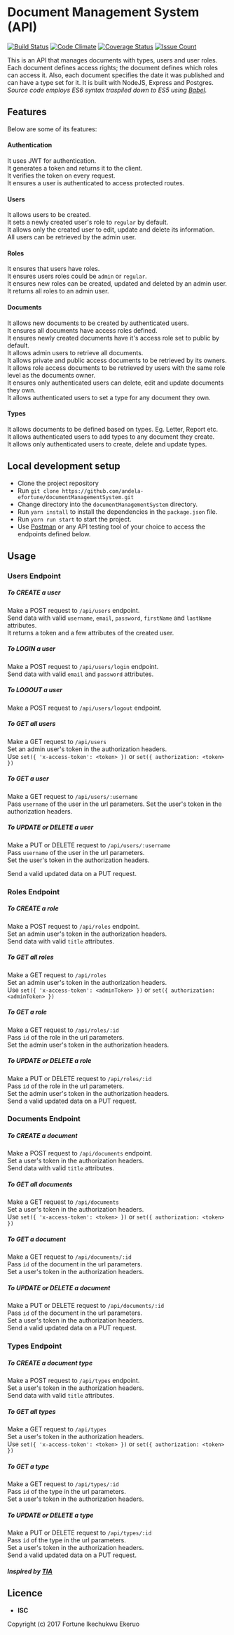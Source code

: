 # Document Management System (API)
[![Build Status](https://travis-ci.org/fortunee/documentManagementSystem.svg?branch=master)](https://travis-ci.org/fortunee/documentManagementSystem)
[![Code Climate](https://codeclimate.com/github/andela-efortune/documentManagementSystem/badges/gpa.svg)](https://codeclimate.com/github/andela-efortune/documentManagementSystem)
[![Coverage Status](https://coveralls.io/repos/github/andela-efortune/documentManagementSystem/badge.svg?branch=Feature%2FRoutes-Setup)](https://coveralls.io/github/andela-efortune/documentManagementSystem?branch=Feature%2FRoutes-Setup)
[![Issue Count](https://codeclimate.com/github/andela-efortune/documentManagementSystem/badges/issue_count.svg)](https://codeclimate.com/github/andela-efortune/documentManagementSystem)

This is an API that manages documents with types, users and user roles. Each document defines access rights; the document defines which roles can access it. Also, each document specifies the date it was published and can have a type set for it. It is built with NodeJS, Express and Postgres.  
_Source code employs ES6 syntax traspiled down to ES5 using [Babel](babel.io)._

## Features
Below are some of its features:

#### Authentication
It uses JWT for authentication.  
It generates a token and returns it to the client.  
It verifies the token on every request.  
It ensures a user is authenticated to access protected routes.

#### Users
It allows users to be created.  
It sets a newly created user's role to `regular` by default.   
It allows only the created user to edit, update and delete its information.   
All users can be retrieved by the admin user.

#### Roles
It ensures that users have roles.   
It ensures users roles could be `admin` or `regular`.   
It ensures new roles can be created, updated and deleted by an admin user.   
It returns all roles to an admin user.

#### Documents
It allows new documents to be created by authenticated users.  
It ensures all documents have access roles defined.   
It ensures newly created documents have it's access role set to public by default.  
It allows admin users to retrieve all documents.  
It allows private and public access documents to be retrieved by its owners.  
It allows role access documents to be retrieved by users with the same role level as the documents owner.   
It ensures only authenticated users can delete, edit and update documents they own.   
It allows authenticated users to set a type for any document they own.   

#### Types
It allows documents to be defined based on types. Eg. Letter, Report etc.   
It allows authenticated users to add types to any document they create.   
It allows only authenticated users to create, delete and update types.   


## Local development setup
* Clone the project repository
* Run `git clone https://github.com/andela-efortune/documentManagementSystem.git`
* Change directory into the `documentManagementSystem` directory.
* Run `yarn install` to install the dependencies in the `package.json` file.
* Run `yarn run start` to start the project.
* Use [Postman](https://chrome.google.com/webstore/detail/postman-rest-client-packa/fhbjgbiflinjbdggehcddcbncdddomop?hl=en) or any API testing tool of your choice to access the endpoints defined below.

## Usage

### Users Endpoint

##### _To CREATE a user_
Make a POST request to `/api/users` endpoint.  
Send data with valid `username`, `email`, `password`,  `firstName` and  `lastName` attributes.   
It returns a token and a few attributes of the created user.  

##### _To LOGIN a user_   
Make a POST request to `/api/users/login` endpoint.   
Send data with valid `email` and `password` attributes.

##### _To LOGOUT a user_   
Make a POST request to `/api/users/logout` endpoint.

##### _To GET all users_  
Make a GET request to `/api/users`  
Set an admin user's token in the authorization headers.  
Use `set({ 'x-access-token': <token> })` or `set({ authorization: <token> })`

##### _To GET a user_   
Make a GET request to `/api/users/:username`   
Pass `username` of the user in the url parameters.
Set the user's token in the authorization headers.

##### _To UPDATE or DELETE a user_  
Make a PUT or DELETE request to `/api/users/:username`   
Pass `username` of the user in the url parameters.    
Set the user's token in the authorization headers.

Send a valid updated data on a PUT request.

### Roles Endpoint

##### _To CREATE a role_   
Make a POST request to `/api/roles` endpoint.  
Set an admin user's token in the authorization headers.   
Send data with valid `title` attributes.    

##### _To GET all roles_  
Make a GET request to `/api/roles`  
Set an admin user's token in the authorization headers.  
Use `set({ 'x-access-token': <adminToken> })` or `set({ authorization: <adminToken> })`

##### _To GET a role_   
Make a GET request to `/api/roles/:id`  
Pass `id` of the role in the url parameters.  
Set the admin user's token in the authorization headers.

##### _To UPDATE or DELETE a role_  
Make a PUT or DELETE request to `/api/roles/:id`   
Pass `id` of the role in the url parameters.  
Set the admin user's token in the authorization headers.   
Send a valid updated data on a PUT request.

### Documents Endpoint

##### _To CREATE a document_   
Make a POST request to `/api/documents` endpoint.  
Set a user's token in the authorization headers.   
Send data with valid `title` attributes.    

##### _To GET all documents_  
Make a GET request to `/api/documents`  
Set a user's token in the authorization headers.  
Use `set({ 'x-access-token': <token> })` or `set({ authorization: <token> })`

##### _To GET a document_   
Make a GET request to `/api/documents/:id`  
Pass `id` of the document in the url parameters.  
Set a user's token in the authorization headers.

##### _To UPDATE or DELETE a document_  
Make a PUT or DELETE request to `/api/documents/:id`   
Pass `id` of the document in the url parameters.  
Set a user's token in the authorization headers.   
Send a valid updated data on a PUT request.

### Types Endpoint

##### _To CREATE a document type_   
Make a POST request to `/api/types` endpoint.  
Set a user's token in the authorization headers.   
Send data with valid `title` attributes.    

##### _To GET all types_  
Make a GET request to `/api/types`  
Set a user's token in the authorization headers.  
Use `set({ 'x-access-token': <token> })` or `set({ authorization: <token> })`

##### _To GET a type_   
Make a GET request to `/api/types/:id`  
Pass `id` of the type in the url parameters.  
Set a user's token in the authorization headers.

##### _To UPDATE or DELETE a type_  
Make a PUT or DELETE request to `/api/types/:id`   
Pass `id` of the type in the url parameters.  
Set a user's token in the authorization headers.   
Send a valid updated data on a PUT request.

##### Inspired by [TIA](https://andela.com/)

## Licence
* **ISC**

Copyright (c) 2017 Fortune Ikechukwu Ekeruo
